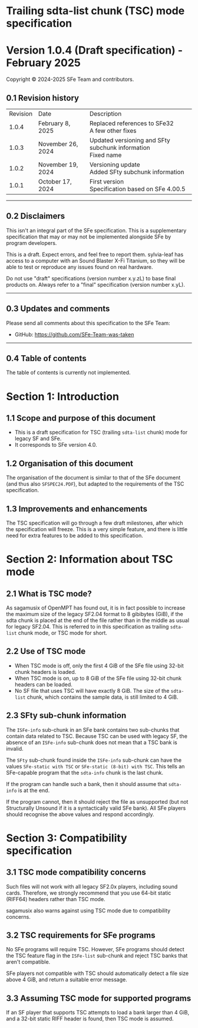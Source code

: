# Trailing sdta-list chunk (TSC) mode specification

# Version 1.0.4 (Draft specification) - February 2025

Copyright © 2024-2025 SFe Team and contributors.

## 0.1 Revision history

|          |                      |                                                                  |
|----------|----------------------|------------------------------------------------------------------|
| Revision | Date                 | Description                                                      |
| 1.0.4    | February 8, 2025     | Replaced references to SFe32 <br> A few other fixes              |
| 1.0.3    | November 26, 2024    | Updated versioning and SFty subchunk information <br> Fixed name |
| 1.0.2    | November 19, 2024    | Versioning update <br> Added SFty subchunk information           |
| 1.0.1    | October 17, 2024     | First version <br> Specification based on SFe 4.00.5             |

* * *

## 0.2 Disclaimers

This isn't an integral part of the SFe specification. This is a supplementary specification that may or may not be implemented alongside SFe by program developers.

This is a draft. Expect errors, and feel free to report them. sylvia-leaf has access to a computer with an Sound Blaster X-Fi Titanium, so they will be able to test or reproduce any issues found on real hardware.

Do not use "draft" specifications (version number x.y.zL) to base final products on. Always refer to a "final" specification (version number x.yL).

* * *

## 0.3 Updates and comments

Please send all comments about this specification to the SFe Team:

- GitHub: https://github.com/SFe-Team-was-taken

* * *

## 0.4 Table of contents

The table of contents is currently not implemented.

# Section 1: Introduction

## 1.1 Scope and purpose of this document

- This is a draft specification for TSC (trailing `sdta-list` chunk) mode for legacy SF and SFe.
- It corresponds to SFe version 4.0.

## 1.2 Organisation of this document

The organisation of the document is similar to that of the SFe document (and thus also `SFSPEC24.PDF`), but adapted to the requirements of the TSC specification.

## 1.3 Improvements and enhancements

The TSC specification will go through a few draft milestones, after which the specification will freeze. This is a very simple feature, and there is little need for extra features to be added to this specification.

# Section 2: Information about TSC mode

## 2.1 What is TSC mode?

As sagamusix of OpenMPT has found out, it is in fact possible to increase the maximum size of the legacy SF2.04 format to 8 gibibytes (GiB), if the sdta chunk is placed at the end of the file rather than in the middle as usual for legacy SF2.04. This is referred to in this specification as trailing `sdta-list` chunk mode, or TSC mode for short.

## 2.2 Use of TSC mode

- When TSC mode is off, only the first 4 GiB of the SFe file using 32-bit chunk headers is loaded.
- When TSC mode is on, up to 8 GiB of the SFe file using 32-bit chunk headers can be loaded.
- No SF file that uses TSC will have exactly 8 GiB. The size of the `sdta-list` chunk, which contains the sample data, is still limited to 4 GiB.

## 2.3 SFty sub-chunk information

The `ISFe-info` sub-chunk in an SFe bank contains two sub-chunks that contain data related to TSC. Because TSC can be used with legacy SF, the absence of an `ISFe-info` sub-chunk does not mean that a TSC bank is invalid. 

The `SFty` sub-chunk found inside the `ISFe-info` sub-chunk can have the values `SFe-static with TSC` or `SFe-static (8-bit) with TSC`. This tells an SFe-capable program that the `sdta-info` chunk is the last chunk. 

If the program can handle such a bank, then it should assume that `sdta-info` is at the end.

If the program cannot, then it should reject the file as unsupported (but not Structurally Unsound if it is a syntactically valid SFe bank). All SFe players should recognise the above values and respond accordingly.

# Section 3: Compatibility specification

## 3.1 TSC mode compatibility concerns

Such files will not work with all legacy SF2.0x players, including sound cards. Therefore, we strongly recommend that you use 64-bit static (RIFF64) headers rather than TSC mode.

sagamusix also warns against using TSC mode due to compatibility concerns.

## 3.2 TSC requirements for SFe programs

No SFe programs will require TSC. However, SFe programs should detect the TSC feature flag in the `ISFe-list` sub-chunk and reject TSC banks that aren't compatible.

SFe players not compatible with TSC should automatically detect a file size above 4 GiB, and return a suitable error message.

## 3.3 Assuming TSC mode for supported programs

If an SF player that supports TSC attempts to load a bank larger than 4 GiB, and a 32-bit static RIFF header is found, then TSC mode is assumed. 
